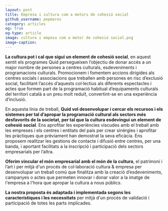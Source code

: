 ```yaml
---
layout: post
title: Empresa i cultura com a motors de cohesió social 
github_username: pepmares
category: articles 
og: true
og-type: article
image: cultura i empesa com a motor de cohesió social.png
image-caption: 
---
```


**La cultura pot i cal que sigui un element de cohesió social**, en aquest sentit els programes Quid persegueixen l’objectiu de donar accés a un major nombre de persones a centres culturals,  esdeveniments i programacions culturals.  Promocionem i fomentem accions dirigides als centres socials i associacions que treballen amb persones en risc d’exclusió social, facilitant l’accés d’aquests col·lectius als diferents espectacles i actes que formen part de la programació habitual d’equipaments culturals del territori català a un preu molt reduït, convertint-se en una experiència d’inclusió. 

En aquesta línia de treball, **Quid vol desenvolupar i cercar els recursos i els sistemes per tal d’apropar la programació cultural als sectors més desfavorits de la societat, per tal que la cultura esdevingui un element de cohesió social**. Ens aprofitar les experiències viscudes amb el treball amb les empreses i els centres i entitats del país per crear sinèrgies i aprofitar les pràctiques que prèviament han demostrat la seva eficàcia. Ens proposem realitzar les gestions de contacte i difusió entre centres, per una banda, i aportant facilitats a la inscripció i participació dels sectors empresarials per l’altra. 

**Oferim vincular el món empresarial amb el món de la cultura**, el patrimoni  i l’art i per mitjà d'un procés de col·laboració cultura &  empresa per desenvolupar un treball comú que finalitza amb la creació d’esdeveniments, campanyes o actes que permeten innovar i donar valor a la imatge de l'empresa a l'hora que apropar la cultura a nous públics. 

**La nostra proposta és adaptada  i implementada  segons les característiques i les necessitats** per mitjà d'un procés de validació i participació de totes les parts implicades. 
